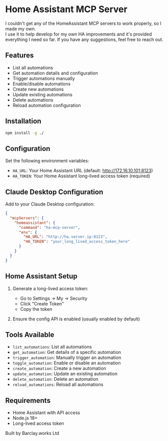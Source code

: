 # Home Assistant MCP Server

I couldn't get any of the HomeAssistant MCP servers to work properly, so I made my own.  
I use it to help develop for my own HA improvements and it's provided everything I need so far.
If you have any suggestions, feel free to reach out.

## Features

- List all automations
- Get automation details and configuration
- Trigger automations manually
- Enable/disable automations
- Create new automations
- Update existing automations
- Delete automations
- Reload automation configuration

## Installation

```bash
npm install -g ./
```

## Configuration

Set the following environment variables:

- `HA_URL`: Your Home Assistant URL (default: http://172.16.10.101:8123)
- `HA_TOKEN`: Your Home Assistant long-lived access token (required)

## Claude Desktop Configuration

Add to your Claude Desktop configuration:

```json
{
  "mcpServers": {
    "homeassistant": {
      "command": "ha-mcp-server",
      "env": {
        "HA_URL": "http://ha.server.ip:8123",
        "HA_TOKEN": "your_long_lived_access_token_here"
      }
    }
  }
}
```

## Home Assistant Setup

1. Generate a long-lived access token:
   - Go to Settings → My → Security
   - Click "Create Token"
   - Copy the token

2. Ensure the config API is enabled (usually enabled by default)

## Tools Available

- `list_automations`: List all automations
- `get_automation`: Get details of a specific automation
- `trigger_automation`: Manually trigger an automation
- `toggle_automation`: Enable or disable an automation
- `create_automation`: Create a new automation
- `update_automation`: Update an existing automation
- `delete_automation`: Delete an automation
- `reload_automations`: Reload all automations

## Requirements

- Home Assistant with API access
- Node.js 18+
- Long-lived access token

Built by Barclay.works Ltd
